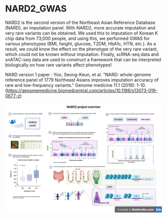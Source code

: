 # NARD2_GWAS
NARD2 is the second version of the Northeast Asian Reference Database (NARD), an imputation panel. With NARD2, more accurate imputation and very rare variants can be obtained. We used this to imputation of Korean K chip data from 73,000 people, and using this, we performed GWAS for various phenotypes (BMI, height, glucose, T2DM, HbA1c, HTN, etc.). As a result, we could know the effect on the phenotype of the very rare variant, which could not be known without imputation. Finally, scRNA-seq data and snATAC-seq data are used to construct a framework that can be interpreted biologically on how rare variants affect phenotypes!

NARD version 1 paper : Yoo, Seong-Keun, et al. "NARD: whole-genome reference panel of 1779 Northeast Asians improves imputation accuracy of rare and low-frequency variants." Genome medicine 11.1 (2019): 1-10.(https://genomemedicine.biomedcentral.com/articles/10.1186/s13073-019-0677-z)

<img src="https://github.com/jjuhh/NARD2_GWAS/blob/main/NARD2_Overview.png">
